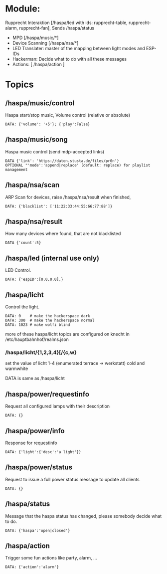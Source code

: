# Module:
Rupprecht Interaktion [/haspa/led with ids: rupprecht-table, rupprecht-alarm, rupprecht-fan], Sends /haspa/status

* MPD [/haspa/music/\*]
* Device Scanning [/haspa/nsa/\*]
* LED Translater: master of the mapping between light modes and ESP-IDs
* Hackerman: Decide what to do with all these messages
* Actions: [ /haspa/action ]

# Topics

## /haspa/music/control
Haspa start/stop music, Volume control (relative or absolute)

    DATA: {'volume': '+5'}; {'play':False}


## /haspa/music/song
Haspa music control (send mdp-accepted links)

    DATA {'link': 'https://daten.stusta.de/files/pr0n'}
    OPTIONAL "'mode':'append|replace' (default: replace) for playlist management


## /haspa/nsa/scan
ARP Scan for devices, raise /haspa/nsa/result when finished,

    DATA: {'blacklist': ['11:22:33:44:55:66:77:88']}


## /haspa/nsa/result
How many devices where found, that are not blacklisted

    DATA {'count':5}


## /haspa/led (internal use only)
LED Control.

    DATA: {'espID':[0,0,0,0],}


## /haspa/licht
Control the light.

    DATA: 0    # make the hackerspace dark
	DATA: 300  # make the hackerspace normal
	DATA: 1023 # make wolfi blind

more of these haspa/licht topics are configured on knecht in /etc/hauptbahnhof/realms.json

### /haspa/licht/{1,2,3,4}[/{c,w}

set the value of licht 1-4 (enumerated terrace -> werkstatt) cold and warmwhite

DATA is same as /haspa/licht

## /haspa/power/requestinfo
Request all configured lamps with their description

    DATA: {}


## /haspa/power/info
Response for requestinfo

    DATA: {'light':{'desc':'a light'}}

## /haspa/power/status
Request to issue a full power status message to update all clients

    DATA: {}

## /haspa/status
Message that the haspa status has changed, please somebody decide what to do.

    DATA: {'haspa':'open|closed'}


## /haspa/action
Trigger some fun actions like party, alarm, ...

    DATA: {'action':'alarm'}
